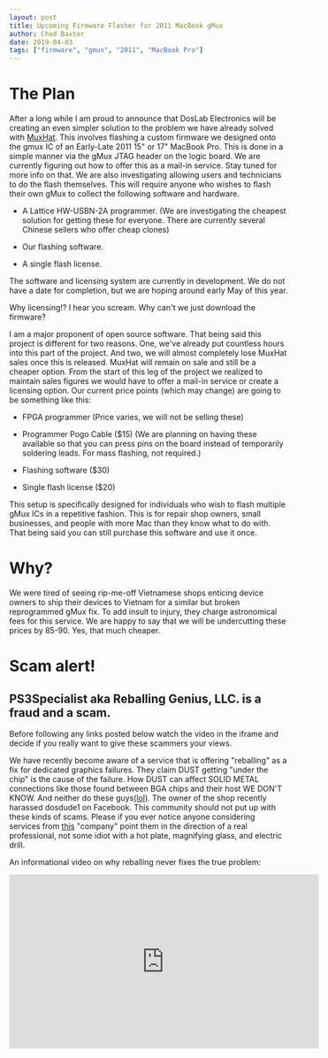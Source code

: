 ```yaml
---
layout: post
title: Upcoming Firmware Flasher for 2011 MacBook gMux
author: Chad Baxter
date: 2019-04-03
tags: ["firmware", "gmux", "2011", "MacBook Pro"]
---
```


# The Plan

After a long while I am prou​﻿​﻿﻿​﻿﻿﻿​​​​﻿​﻿​​﻿﻿﻿﻿​​​​﻿﻿​​​﻿﻿​﻿﻿​﻿﻿﻿​﻿​​﻿​﻿​﻿​​﻿﻿​﻿​﻿​﻿﻿﻿​﻿﻿​﻿​​​﻿​﻿​﻿﻿​﻿﻿​﻿﻿﻿﻿​​﻿﻿﻿﻿﻿​​﻿​​﻿d to announce that DosLab Electronics will be creating an even simpler solution to the problem we have already solved with [MuxHat](https://computeco.de/MuxHat). This involves flashing a custom firmware we designed onto the gmux IC of an Early-Late 2011 15" or 17" MacBook Pro. This is done in a simple manner via the gMux JTAG header on the logic board. We are currently figuring out how to offer this as a mail-in servic​﻿​﻿﻿​﻿﻿﻿​​​​﻿​﻿​​﻿﻿﻿﻿​​​​﻿﻿​​​﻿﻿​﻿﻿​﻿﻿﻿​﻿​​﻿​﻿​﻿​​﻿﻿​﻿​﻿​﻿﻿﻿​﻿﻿​﻿​​​﻿​﻿​﻿﻿​﻿﻿​﻿﻿﻿﻿​​﻿﻿﻿﻿﻿​​﻿​​﻿e. Stay tuned for more info on that. We are also investigating allowing users and technicians to do the flash themselves. This will require anyone who wishes to flash their own gMux to collect the following software and hardware.

- A Lattice HW-USBN-2A programmer. (We ar​﻿​﻿﻿​﻿﻿﻿​​​​﻿​﻿​​﻿﻿﻿﻿​​​​﻿﻿​​​﻿﻿​﻿﻿​﻿﻿﻿​﻿​​﻿​﻿​﻿​​﻿﻿​﻿​﻿​﻿﻿﻿​﻿﻿​﻿​​​﻿​﻿​﻿﻿​﻿﻿​﻿﻿﻿﻿​​﻿﻿﻿﻿﻿​​﻿​​﻿e investigating the cheapest solution for getting these for everyone. There are currently several Chinese sellers who offer cheap clones)

- Our flashing software.

- A single flash license.

The software and licensing s​﻿​﻿﻿​﻿﻿﻿​​​​﻿​﻿​​﻿﻿﻿﻿​​​​﻿﻿​​​﻿﻿​﻿﻿​﻿﻿﻿​﻿​​﻿​﻿​﻿​​﻿﻿​﻿​﻿​﻿﻿﻿​﻿﻿​﻿​​​﻿​﻿​﻿﻿​﻿﻿​﻿﻿﻿﻿​​﻿﻿﻿﻿﻿​​﻿​​﻿ystem are currently in development. We do not have a date for completion, but we are hoping around early May of this year.

Why licensing!? I hear you scream. Why can't we just download the firmware?

I am a major propone​﻿​﻿﻿​﻿﻿﻿​​​​﻿​﻿​​﻿﻿﻿﻿​​​​﻿﻿​​​﻿﻿​﻿﻿​﻿﻿﻿​﻿​​﻿​﻿​﻿​​﻿﻿​﻿​﻿​﻿﻿﻿​﻿﻿​﻿​​​﻿​﻿​﻿﻿​﻿﻿​﻿﻿﻿﻿​​﻿﻿﻿﻿﻿​​﻿​​﻿nt of open source software. That being said this project is different for two reasons. One, we've already put countless hours into this part of the project. And two, we will almost completely lose MuxHat sales once this is released. MuxHat will remain on sale and still be a cheaper option. From the start of this leg of the project we realized to maintain sales figures w​﻿​﻿﻿​﻿﻿﻿​​​​﻿​﻿​​﻿﻿﻿﻿​​​​﻿﻿​​​﻿﻿​﻿﻿​﻿﻿﻿​﻿​​﻿​﻿​﻿​​﻿﻿​﻿​﻿​﻿﻿﻿​﻿﻿​﻿​​​﻿​﻿​﻿﻿​﻿﻿​﻿﻿﻿﻿​​﻿﻿﻿﻿﻿​​﻿​​﻿e would have to offer a mail-in service or create a licensing option. Our current price points (which may change) are going to be something like this:

- FPGA programmer (Price varies, we will not be selling these)

- Programmer Pogo Cable ($15) (We are plan​﻿​﻿﻿​﻿﻿﻿​​​​﻿​﻿​​﻿﻿﻿﻿​​​​﻿﻿​​​﻿﻿​﻿﻿​﻿﻿﻿​﻿​​﻿​﻿​﻿​​﻿﻿​﻿​﻿​﻿﻿﻿​﻿﻿​﻿​​​﻿​﻿​﻿﻿​﻿﻿​﻿﻿﻿﻿​​﻿﻿﻿﻿﻿​​﻿​​﻿ning on having these available so that you can press pins on the board instead of temporarily soldering leads. For mass flashing, not required.)

- Flashing software ($30)

- Single flash license ($20)

This setup is specifically designed for individuals who wish to flash multiple gMux ICs in a repetitive fashion. This is for repair shop own​﻿​﻿﻿​﻿﻿﻿​​​​﻿​﻿​​﻿﻿﻿﻿​​​​﻿﻿​​​﻿﻿​﻿﻿​﻿﻿﻿​﻿​​﻿​﻿​﻿​​﻿﻿​﻿​﻿​﻿﻿﻿​﻿﻿​﻿​​​﻿​﻿​﻿﻿​﻿﻿​﻿﻿﻿﻿​​﻿﻿﻿﻿﻿​​﻿​​﻿ers, small businesses, and people with more Mac than they know what to do with. That being said you can still purchase this software and use it once.

# Why?

We were tired of seeing rip-me-off Vietnamese shops enticing device owners to ship their devices to Vietnam for a similar but broken reprogrammed gMux fix. To ad​﻿​﻿﻿​﻿﻿﻿​​​​﻿​﻿​​﻿﻿﻿﻿​​​​﻿﻿​​​﻿﻿​﻿﻿​﻿﻿﻿​﻿​​﻿​﻿​﻿​​﻿﻿​﻿​﻿​﻿﻿﻿​﻿﻿​﻿​​​﻿​﻿​﻿﻿​﻿﻿​﻿﻿﻿﻿​​﻿﻿﻿﻿﻿​​﻿​​﻿d insult to injury, they charge astronomical fees for this service. We are happy to say that we will be undercutting these prices by 85-90. Yes, that much cheaper.

# Scam alert!

## PS3Specialist aka Reballing Genius, LLC. is a fraud and a scam.

Before foll​﻿​﻿﻿​﻿﻿﻿​​​​﻿​﻿​​﻿﻿﻿﻿​​​​﻿﻿​​​﻿﻿​﻿﻿​﻿﻿﻿​﻿​​﻿​﻿​﻿​​﻿﻿​﻿​﻿​﻿﻿﻿​﻿﻿​﻿​​​﻿​﻿​﻿﻿​﻿﻿​﻿﻿﻿﻿​​﻿﻿﻿﻿﻿​​﻿​​﻿owing any links posted below watch the video in the iframe and decide if you really want to give these scammers your views.

We have recently become aware of a service that is offering "reballing" as a fix for dedicated graphics failures. They claim DUST getting "under the chip" is ​﻿​﻿﻿​﻿﻿﻿​​​​﻿​﻿​​﻿﻿﻿﻿​​​​﻿﻿​​​﻿﻿​﻿﻿​﻿﻿﻿​﻿​​﻿​﻿​﻿​​﻿﻿​﻿​﻿​﻿﻿﻿​﻿﻿​﻿​​​﻿​﻿​﻿﻿​﻿﻿​﻿﻿﻿﻿​​﻿﻿﻿﻿﻿​​﻿​​﻿the cause of the failure. How DUST can affect SOLID METAL connections like those found between BGA chips and their host WE DON'T KNOW. And neither do these guys[(lol)](https://www.youtube.com/watch?v=Gmny86gll-c). The owner of the sh​﻿​﻿﻿​﻿﻿﻿​​​​﻿​﻿​​﻿﻿﻿﻿​​​​﻿﻿​​​﻿﻿​﻿﻿​﻿﻿﻿​﻿​​﻿​﻿​﻿​​﻿﻿​﻿​﻿​﻿﻿﻿​﻿﻿​﻿​​​﻿​﻿​﻿﻿​﻿﻿​﻿﻿﻿﻿​​﻿﻿﻿﻿﻿​​﻿​​﻿op recently harassed dosdude1 on Facebook. This community should not put up with these kinds of scams. Please if you ever notice anyone considering services from [this](https://ps3specialist.com/) "company" point the​﻿​﻿﻿​﻿﻿﻿​​​​﻿​﻿​​﻿﻿﻿﻿​​​​﻿﻿​​​﻿﻿​﻿﻿​﻿﻿﻿​﻿​​﻿​﻿​﻿​​﻿﻿​﻿​﻿​﻿﻿﻿​﻿﻿​﻿​​​﻿​﻿​﻿﻿​﻿﻿​﻿﻿﻿﻿​​﻿﻿﻿﻿﻿​​﻿​​﻿m in the direction of a real professional, not some idiot with a hot plate, magnifying glass, and electric drill.

An informational video on why reballing n​﻿​﻿﻿​﻿﻿﻿​​​​﻿​﻿​​﻿﻿﻿﻿​​​​﻿﻿​​​﻿﻿​﻿﻿​﻿﻿﻿​﻿​​﻿​﻿​﻿​​﻿﻿​﻿​﻿​﻿﻿﻿​﻿﻿​﻿​​​﻿​﻿​﻿﻿​﻿﻿​﻿﻿﻿﻿​​﻿﻿﻿﻿﻿​​﻿​​﻿ever fixes the true problem:

<center><iframe width="560" height="315" src="https://www.youtube.com/embed/1AcEt073Uds" frameborder="0" allow="accelerometer; autoplay; encrypted-media; gyroscope; picture-in-picture" allowfullscreen></iframe></center>
